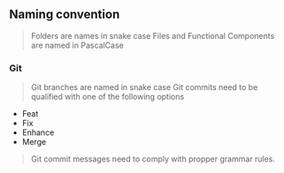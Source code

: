 ## Naming convention
> Folders are names in snake case
> Files and Functional Components are named in PascalCase
### Git
> Git branches are named in snake case
> Git commits need to be qualified with one of the following options
* Feat
* Fix
* Enhance
* Merge
> Git commit messages need to comply with propper grammar rules.
